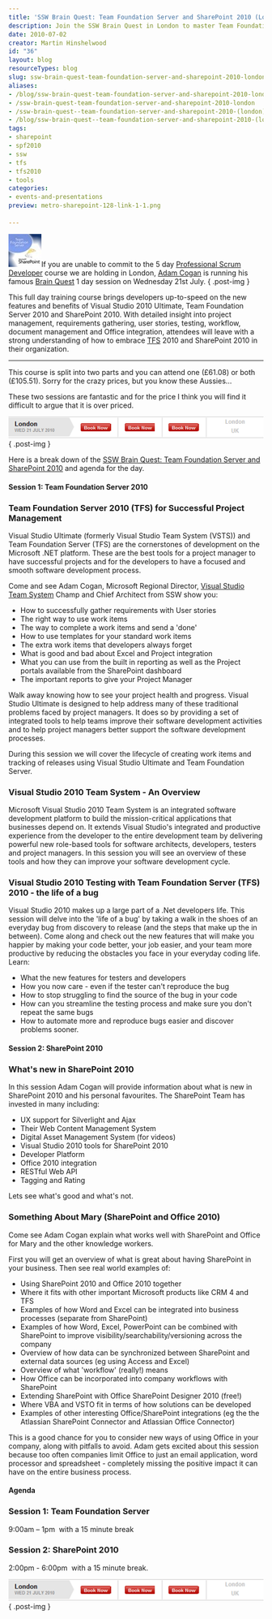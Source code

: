 ```yaml
---
title: 'SSW Brain Quest: Team Foundation Server and SharePoint 2010 (London)'
description: Join the SSW Brain Quest in London to master Team Foundation Server and SharePoint 2010. Enhance your project management skills and boost productivity!
date: 2010-07-02
creator: Martin Hinshelwood
id: "36"
layout: blog
resourceTypes: blog
slug: ssw-brain-quest-team-foundation-server-and-sharepoint-2010-london
aliases:
- /blog/ssw-brain-quest-team-foundation-server-and-sharepoint-2010-london
- /ssw-brain-quest-team-foundation-server-and-sharepoint-2010-london
- /ssw-brain-quest--team-foundation-server-and-sharepoint-2010-(london)
- /blog/ssw-brain-quest--team-foundation-server-and-sharepoint-2010-(london)
tags:
- sharepoint
- spf2010
- ssw
- tfs
- tfs2010
- tools
categories:
- events-and-presentations
preview: metro-sharepoint-128-link-1-1.png

---
```

![thumb_SharePoint_and_TFS_2010](images/SSWBrainQuestTeamFoundationServerandShar_955C-thumb_SharePoint_and_TFS_2010_-4-4.jpg)If you are unable to commit to the 5 day [Professional Scrum Developer](http://blog.hinshelwood.com/archive/2010/06/18/professional-scrum-developer-.net-training-in-london.aspx) course we are holding in London, [Adam Cogan](http://www.ssw.com.au/ssw/Employees/EmployeesProfile.aspx?EmpID=AC) is running his famous [Brain Quest](http://www.ssw.com.au/ssw/Events/Brain-Quest-VisualStudio2010-TFS2010-Sharepoint2010.aspx) 1 day session on Wednesday 21st July.
{ .post-img }

This full day training course brings developers up-to-speed on the new features and benefits of Visual Studio 2010 Ultimate, Team Foundation Server 2010 and SharePoint 2010. With detailed insight into project management, requirements gathering, user stories, testing, workflow, document management and Office integration, attendees will leave with a strong understanding of how to embrace [TFS](http://msdn2.microsoft.com/en-us/teamsystem/aa718934.aspx "Team Foundation Server") 2010 and SharePoint 2010 in their organization.

---

This course is split into two parts and you can attend one (£61.08) or both (£105.51). Sorry for the crazy prices, but you know these Aussies…

These two sessions are fantastic and for the price I think you will find it difficult to argue that it is over priced.

[![image](images/SSWBrainQuestTeamFoundationServerandShar_955C-image_-2-2.png)](http://www.ssw.com.au/ssw/Events/Brain-Quest-VisualStudio2010-TFS2010-Sharepoint2010.aspx)
{ .post-img }

Here is a break down of the [SSW Brain Quest: Team Foundation Server and SharePoint 2010](http://www.ssw.com.au/ssw/Events/Brain-Quest-VisualStudio2010-TFS2010-Sharepoint2010.aspx) and agenda for the day.

#### Session 1: Team Foundation Server 2010

### Team Foundation Server 2010 (TFS) for Successful Project Management

Visual Studio Ultimate (formerly Visual Studio Team System (VSTS)) and Team Foundation Server (TFS) are the cornerstones of development on the Microsoft .NET platform. These are the best tools for a project manager to have successful projects and for the developers to have a focused and smooth software development process.

Come and see Adam Cogan, Microsoft Regional Director, [Visual Studio Team System](http://msdn2.microsoft.com/en-us/teamsystem/default.aspx "Visual Studio Team System") Champ and Chief Architect from SSW show you:

- How to successfully gather requirements with User stories
- The right way to use work items
- The way to complete a work items and send a 'done'
- How to use templates for your standard work items
- The extra work items that developers always forget
- What is good and bad about Excel and Project integration
- What you can use from the built in reporting as well as the Project portals available from the SharePoint dashboard
- The important reports to give your Project Manager

Walk away knowing how to see your project health and progress. Visual Studio Ultimate is designed to help address many of these traditional problems faced by project managers. It does so by providing a set of integrated tools to help teams improve their software development activities and to help project managers better support the software development processes.

During this session we will cover the lifecycle of creating work items and tracking of releases using Visual Studio Ultimate and Team Foundation Server.

### Visual Studio 2010 Team System - An Overview

Microsoft Visual Studio 2010 Team System is an integrated software development platform to build the mission-critical applications that businesses depend on. It extends Visual Studio's integrated and productive experience from the developer to the entire development team by delivering powerful new role-based tools for software architects, developers, testers and project managers. In this session you will see an overview of these tools and how they can improve your software development cycle.

### Visual Studio 2010 Testing with Team Foundation Server (TFS) 2010 - the life of a bug

Visual Studio 2010 makes up a large part of a .Net developers life. This session will delve into the 'life of a bug' by taking a walk in the shoes of an everyday bug from discovery to release (and the steps that make up the in between). Come along and check out the new features that will make you happier by making your code better, your job easier, and your team more productive by reducing the obstacles you face in your everyday coding life. Learn:

- What the new features for testers and developers
- How you now care - even if the tester can't reproduce the bug
- How to stop struggling to find the source of the bug in your code
- How can you streamline the testing process and make sure you don't repeat the same bugs
- How to automate more and reproduce bugs easier and discover problems sooner.

#### Session 2: SharePoint 2010

### What's new in SharePoint 2010

In this session Adam Cogan will provide information about what is new in SharePoint 2010 and his personal favourites. The SharePoint Team has invested in many including:

- UX support for Silverlight and Ajax
- Their Web Content Management System
- Digital Asset Management System (for videos)
- Visual Studio 2010 tools for SharePoint 2010
- Developer Platform
- Office 2010 integration
- RESTful Web API
- Tagging and Rating

Lets see what's good and what's not.

### Something About Mary (SharePoint and Office 2010)

Come see Adam Cogan explain what works well with SharePoint and Office for Mary and the other knowledge workers.

First you will get an overview of what is great about having SharePoint in your business. Then see real world examples of:

- Using SharePoint 2010 and Office 2010 together
- Where it fits with other important Microsoft products like CRM 4 and TFS
- Examples of how Word and Excel can be integrated into business processes (separate from SharePoint)
- Examples of how Word, Excel, PowerPoint can be combined with SharePoint to improve visibility/searchability/versioning across the company
- Overview of how data can be synchronized between SharePoint and external data sources (eg using Access and Excel)
- Overview of what 'workflow' (really!) means
- How Office can be incorporated into company workflows with SharePoint
- Extending SharePoint with Office SharePoint Designer 2010 (free!)
- Where VBA and VSTO fit in terms of how solutions can be developed
- Examples of other interesting Office/SharePoint integrations (eg the the Atlassian SharePoint Connector and Atlassian Office Connector)

This is a good chance for you to consider new ways of using Office in your company, along with pitfalls to avoid. Adam gets excited about this session because too often companies limit Office to just an email application, word processor and spreadsheet - completely missing the positive impact it can have on the entire business process.

#### Agenda

### Session 1: Team Foundation Server

9:00am – 1pm  with a 15 minute break

### Session 2: SharePoint 2010

2:00pm - 6:00pm  with a 15 minute break.

[![image[7]](images/SSWBrainQuestTeamFoundationServerandShar_955C-image7_-3-3.png)](http://www.ssw.com.au/ssw/Events/Brain-Quest-VisualStudio2010-TFS2010-Sharepoint2010.aspx)
{ .post-img }
